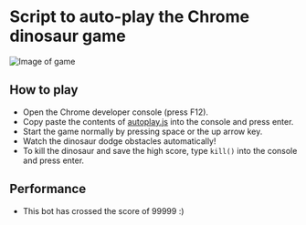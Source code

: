 # Script to auto-play the Chrome dinosaur game

![Image of game](https://user-images.githubusercontent.com/59637517/101451752-ad264500-3952-11eb-89f4-33dab8797e9b.png)

## How to play

- Open the Chrome developer console (press F12).
- Copy paste the contents of [autoplay.js](autoplay.js) into the console and press enter.
- Start the game normally by pressing space or the up arrow key.
- Watch the dinosaur dodge obstacles automatically!
- To kill the dinosaur and save the high score, type `kill()` into the console and press enter.

## Performance

- This bot has crossed the score of 99999 :)
